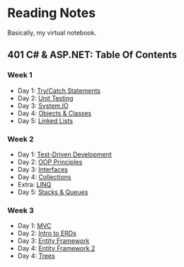 # Reading Notes
Basically, my virtual notebook.
## 401 C# & ASP.NET: Table Of Contents
### Week 1
- Day 1: [Try/Catch Statements](https://hcoggers.github.io/Reading-Notes-Repository/dotnet-week1/401-week1-day1)
- Day 2: [Unit Testing](https://hcoggers.github.io/Reading-Notes-Repository/dotnet-week1/401-week1-day2)
- Day 3: [System.IO](https://hcoggers.github.io/Reading-Notes-Repository/dotnet-week1/401-week1-day3)
- Day 4: [Objects & Classes](https://hcoggers.github.io/Reading-Notes-Repository/dotnet-week1/401-week1-day4)
- Day 5: [Linked Lists](https://hcoggers.github.io/Reading-Notes-Repository/dotnet-week1/401-week1-day5)

### Week 2
- Day 1: [Test-Driven Development](https://hcoggers.github.io/Reading-Notes-Repository/dotnet-week2/401-week2-day1)
- Day 2: [OOP Principles](https://hcoggers.github.io/Reading-Notes-Repository/dotnet-week2/401-week2-day2)
- Day 3: [Interfaces](https://hcoggers.github.io/Reading-Notes-Repository/dotnet-week2/401-week2-day3)
- Day 4: [Collections](https://hcoggers.github.io/Reading-Notes-Repository/dotnet-week2/401-week2-day4a)
- Extra: [LINQ](https://hcoggers.github.io/Reading-Notes-Repository/dotnet-week2/401-week2-day4b)
- Day 5: [Stacks & Queues](https://hcoggers.github.io/Reading-Notes-Repository/dotnet-week2/401-week2-day5)

### Week 3
- Day 1: [MVC](https://hcoggers.github.io/Reading-Notes-Repository/dotnet-week3/401-week3-day1)
- Day 2: [Intro to ERDs](https://hcoggers.github.io/Reading-Notes-Repository/dotnet-week3/401-week3-day2)
- Day 3: [Entity Framework](https://hcoggers.github.io/Reading-Notes-Repository/dotnet-week3/401-week3-day3)
- Day 4: [Entity Framework 2](https://hcoggers.github.io/Reading-Notes-Repository/dotnet-week3/401-week3-day4)
- Day 4: [Trees](https://hcoggers.github.io/Reading-Notes-Repository/dotnet-week3/401-week3-day5)